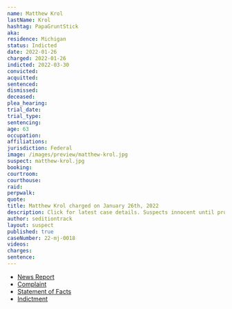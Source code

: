 ```yaml
---
name: Matthew Krol
lastName: Krol
hashtag: PapaGruntStick
aka:
residence: Michigan
status: Indicted
date: 2022-01-26
charged: 2022-01-26
indicted: 2022-03-30
convicted:
acquitted:
sentenced:
dismissed:
deceased:
plea_hearing:
trial_date:
trial_type:
sentencing:
age: 63
occupation:
affiliations:
jurisdiction: Federal
image: /images/preview/matthew-krol.jpg
suspect: matthew-krol.jpg
booking:
courtroom:
courthouse:
raid:
perpwalk:
quote:
title: Matthew Krol charged on January 26th, 2022
description: Click for latest case details. Suspects innocent until proven guilty.
author: seditiontrack
layout: suspect
published: true
caseNumber: 22-mj-0018
videos:
charges:
sentence:
---
```

- [News Report](https://www.detroitnews.com/story/news/local/michigan/2022/02/23/federal-officials-charge-genesee-county-man-jan-6-siege-us-capitol/6909036001/)
- [Complaint](https://www.justice.gov/usao-dc/case-multi-defendant/file/1476366/download)
- [Statement of Facts](https://www.justice.gov/usao-dc/case-multi-defendant/file/1476371/download)
- [Indictment](https://extremism.gwu.edu/sites/g/files/zaxdzs2191/f/Matthew%20Krol%20Indictment.pdf)

